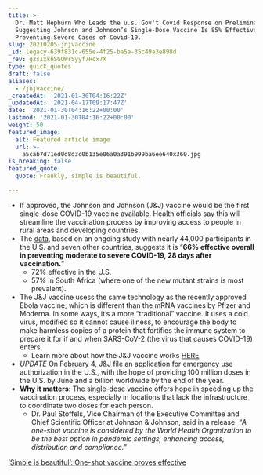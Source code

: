 ```yaml
---
title: >-
  Dr. Matt Hepburn Who Leads the u.s. Gov't Covid Response on Preliminary Data
  Suggesting Johnson and Johnson’s Single-Dose Vaccine Is 85% Effective in
  Preventing Severe Cases of Covid-19.
slug: 20210205-jnjvaccine
_id: legacy-639f831c-655e-4f25-ba5a-35c49a3e898d
_rev: gzsIxkhSGQWrSyyf7Hcx7X
type: quick_quotes
draft: false
aliases:
  - /jnjvaccine/
_createdAt: '2021-01-30T04:16:22Z'
_updatedAt: '2021-04-17T09:17:47Z'
date: '2021-01-30T04:16:22+00:00'
lastmod: '2021-01-30T04:16:22+00:00'
weight: 50
featured_image:
  alt: Featured article image
  url: >-
    a5cab7d71ed0d8d3c0b135e06a0a391b999ba6ee640x360.jpg
is_breaking: false
featured_quote:
  quote: Frankly, simple is beautiful.

---
```

* If approved, the Johnson and Johnson (J&J) vaccine would be the first single-dose COVID-19 vaccine available. Health officials say this will streamline the vaccination process by improving access to people in rural areas and developing countries.
* The [data](https://www.jnj.com/johnson-johnson-announces-single-shot-janssen-covid-19-vaccine-candidate-met-primary-endpoints-in-interim-analysis-of-its-phase-3-ensemble-trial), based on an ongoing study with nearly 44,000 participants in the U.S. and seven other countries, suggests it is “**66% effective overall in preventing moderate to severe COVID-19, 28 days after vaccination.**”
  * 72% effective in the U.S.
  * 57% in South Africa (where one of the new mutant strains is most prevalent).
* The J&J vaccine usess the same technology as the recently approved Ebola vaccine, which is different than the mRNA vaccines by Pfizer and Moderna. In some ways, it’s a more “traditional” vaccine. It uses a cold virus, modified so it cannot cause illness, to encourage the body to make harmless copies of a protein that fortifies the immune system to prepare it for if and when SARS-CoV-2 (the virus that causes COVID-19) enters.
  * Learn more about how the J&J vaccine works [HERE](https://www.nytimes.com/interactive/2020/health/johnson-johnson-covid-19-vaccine.html)
* *UPDATE* On February 4, J&J file an application for emergency use authorization in the U.S., with the hope of providing 100 million doses in the U.S. by June and a billion worldwide by the end of the year.
* **Why it matters**: The single-dose vaccine offers hope in speeding up the vaccination process, especially in locations that lack the infrastructure to coordinate two doses for each person.
  * Dr. Paul Stoffels, Vice Chairman of the Executive Committee and Chief Scientific Officer at Johnson & Johnson, said in a release. “_A one-shot vaccine is considered by the World Health Organization to be the best option in pandemic settings, enhancing access, distribution and compliance._”

[‘Simple is beautiful’: One-shot vaccine proves effective](https://apnews.com/article/j-and-j-coronavirus-vaccine-a7d254f0299d846062bf6195031880a3)